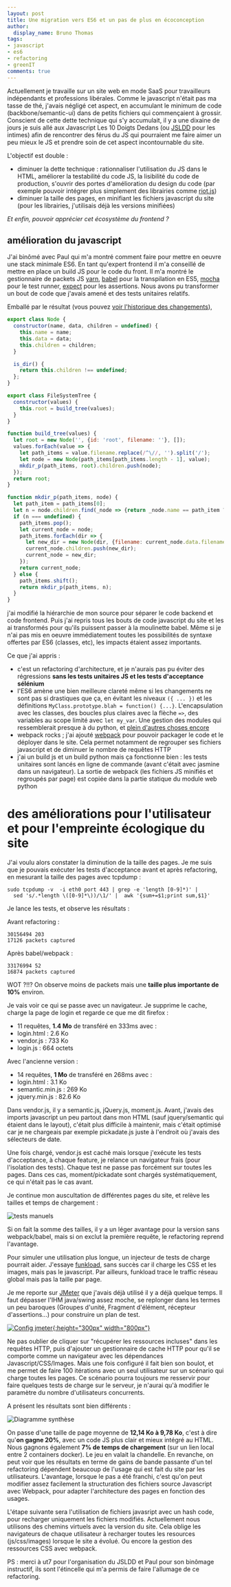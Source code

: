 ```yaml
---
layout: post
title: Une migration vers ES6 et un pas de plus en écoconception
author:
  display_name: Bruno Thomas
tags:
- javascript
- es6
- refactoring
- greenIT
comments: true
---
```


Actuellement je travaille sur un site web en mode SaaS pour travailleurs indépendants et professions libérales. Comme le javascript n'était pas ma tasse de thé, j'avais négligé cet aspect, en accumulant le minimum de code (backbone/semantic-ui) dans de petits fichiers qui commençaient à grossir. Conscient de cette dette technique qui s'y accumulait, il y a une dixaine de jours je suis allé aux Javascript Les 10 Doigts Dedans (ou [JSLDD](http://jsldd.org/) pour les intimes) afin de rencontrer des férus du JS qui pourraient me faire aimer un peu mieux le JS et prendre soin de cet aspect incontournable du site.

L'objectif est double :

- diminuer la dette technique : rationnaliser l'utilisation du JS dans le HTML, améliorer la testabilité du code JS, la lisibilité du code de production, s'ouvrir des portes d'amélioration du design du code (par exemple pouvoir intégrer plus simplement des librairies comme [riot.js](http://riotjs.com/))
- diminuer la taille des pages, en minifiant les fichiers javascript du site (pour les librairies, j'utilisais déjà les versions minifiées)

*Et enfin, pouvoir apprécier cet écosystème du frontend ?*

## amélioration du javascript

J'ai binômé avec Paul qui m'a montré comment faire pour mettre en oeuvre une stack minimale ES6. En tant qu'expert frontend il m'a conseillé de mettre en place un build JS pour le code du front. Il m'a montré le gestionnaire de packets JS [yarn](https://yarnpkg.com/), [babel](https://babeljs.io/) pour la transpilation en ES5, [mocha](http://mochajs.org/) pour le test runner, [expect](https://github.com/Automattic/expect.js) pour les assertions. Nous avons pu transformer un bout de code que j'avais amené et des tests unitaires relatifs.

Emballé par le résultat (vous pouvez [voir l'historique des changements](https://gist.github.com/bamthomas/f56bbfbebc17ce9311142dbec42adeb7/revisions)),

````javascript
export class Node {
  constructor(name, data, children = undefined) {
    this.name = name;
    this.data = data;
    this.children = children;
  }

  is_dir() {
    return this.children !== undefined;
  };
}

export class FileSystemTree {
  constructor(values) {
    this.root = build_tree(values);
  }
}

function build_tree(values) {
  let root = new Node('', {id: 'root', filename: ''}, []);
  values.forEach(value => {
    let path_items = value.filename.replace(/^\//, '').split('/');
    let node = new Node(path_items[path_items.length - 1], value);
    mkdir_p(path_items, root).children.push(node);
  });
  return root;
}

function mkdir_p(path_items, node) {
  let path_item = path_items[0];
  let n = node.children.find(_node => {return _node.name == path_item ? _node: undefined});
  if (n === undefined) {
    path_items.pop();
    let current_node = node;
    path_items.forEach(dir => {
      let new_dir = new Node(dir, {filename: current_node.data.filename + '/' + dir}, []);
      current_node.children.push(new_dir);
      current_node = new_dir;
    });
    return current_node;
  } else {
    path_items.shift();
    return mkdir_p(path_items, n);
  }
}
````

j'ai modifié la hiérarchie de mon source pour séparer le code backend et code frontend. Puis j'ai repris tous les bouts de code javascript du site et les ai transformés pour qu'ils puissent passer à la moulinette babel. Même si je n'ai pas mis en oeuvre immédiatement toutes les possibilités de syntaxe offertes par ES6 (classes, etc), les impacts étaient assez importants.

Ce que j'ai appris :

- c'est un refactoring d'architecture, et je n'aurais pas pu éviter des régressions **sans les tests unitaires JS et les tests d'acceptance sélénium**
- l'ES6 amène une bien meilleure clareté même si les changements ne sont pas si drastiques que ça, en évitant les niveaux `({ ... })` et les définitions  `MyClass.prototype.blah = function() {...}`. L'encapsulation avec les classes, des boucles plus claires avec la flèche `=>`, des variables au scope limité avec `let my_var`. Une gestion des modules qui ressemblerait presque à du python, et [plein d'autres choses encore](https://babeljs.io/docs/learn-es2015/)
- webpack rocks ; j'ai ajouté [webpack](https://webpack.js.org/) pour pouvoir packager le code et le déployer dans le site. Cela permet notamment de regrouper ses fichiers javascript et de diminuer le nombre de requêtes HTTP  
- j'ai un build js et un build python mais ça fonctionne bien : les tests unitaires sont lancés en ligne de commande (avant c'était avec jasmine dans un navigateur). La sortie de webpack (les fichiers JS minifiés et regroupés par page) est copiée dans la partie statique du module web python

# des améliorations pour l'utilisateur et pour l'empreinte écologique du site

J'ai voulu alors constater la diminution de la taille des pages. Je me suis que je pouvais exécuter les tests d'acceptance avant et après refactoring, en mesurant la taille des pages avec tcpdump :

    sudo tcpdump -v  -i eth0 port 443 | grep -e 'length [0-9]*)' |  
      sed 's/.*length \([0-9]*\))/\1/' |  awk '{sum+=$1;print sum,$1}'

Je lance les tests, et observe les résultats :

Avant refactoring :

    30156494 203
    17126 packets captured

Après babel/webpack :

    33176994 52
    16874 packets captured

WOT ?!!? On observe moins de packets mais une **taille plus importante de 10%** environ.

Je vais voir ce qui se passe avec un navigateur. Je supprime le cache, charge la page de login et regarde ce que me dit firefox :

* 11 requêtes, **1.4 Mo** de transféré en 333ms avec :
* login.html : 2.6 Ko
* vendor.js : 733 Ko
* login.js : 664 octets

Avec l'ancienne version :

* 14 requêtes, **1 Mo** de transféré en 268ms avec :
* login.html : 3.1 Ko
* semantic.min.js : 269 Ko
* jquery.min.js : 82.6 Ko

Dans vendor.js, il y a semantic.js, jQuery.js, moment.js. Avant, j'avais des imports javascript un peu partout dans mon HTML (sauf jquery/semantic qui étaient dans le layout), c'était plus difficile à maintenir, mais c'était optimisé car je ne chargeais par exemple pickadate.js juste à l'endroit où j'avais des sélecteurs de date.

Une fois chargé, vendor.js est caché mais lorsque j'exécute les tests d'acceptance, à chaque feature, je relance un navigateur frais (pour l'isolation des tests). Chaque test ne passe pas forcément sur toutes les pages. Dans ces cas, moment/pickadate sont chargés systématiquement, ce qui n'était pas le cas avant.

Je continue mon auscultation de différentes pages du site, et relève les tailles et temps de chargement :

![tests manuels](/images/migration_es6/tests_manuels.png)

Si on fait la somme des tailles, il y a un léger avantage pour la version sans webpack/babel, mais si on exclut la première requête, le refactoring reprend l'avantage.

Pour simuler une utilisation plus longue, un injecteur de tests de charge pourrait aider. J'essaye [funkload](http://funkload.nuxeo.org/), sans succès car il charge les CSS et les images, mais pas le javascript. Par ailleurs, funkload trace le traffic réseau global mais pas la taille par page.

Je me reporte sur [JMeter](http://jmeter.apache.org/) que j'avais déjà utilisé il y a déjà quelque temps. Il faut dépasser l'IHM java/swing assez moche, se replonger dans les termes un peu baroques (Groupes d'unité, Fragment d'élément, récepteur d'assertions...) pour construire un plan de test.

[![Config jmeter](/images/migration_es6/jmeter_config.png){:height="300px" width="800px"}](/images/migration_es6/jmeter_config.png)

Ne pas oublier de cliquer sur "récupérer les ressources incluses" dans les requêtes HTTP, puis d'ajouter un gestionnaire de cache HTTP pour qu'il se comporte comme un navigateur avec les dépendances Javascript/CSS/Images. Mais une fois configuré il fait bien son boulot, et me permet de faire 100 itérations avec un seul utilisateur sur un scénario qui charge toutes les pages. Ce scénario pourra toujours me resservir pour faire quelques tests de charge sur le serveur, je n'aurai qu'à modifier le paramètre du nombre d'utilisateurs concurrents.

A présent les résultats sont bien différents :

![Diagramme synthèse](/images/migration_es6/diagramme_resultats_tests.png)

On passe d'une taille de page moyenne de **12,14 Ko à 9,78 Ko**, c'est à dire qu'**on gagne 20%**, avec un code JS plus clair et mieux intégré au HTML. Nous gagnons également **7% de temps de chargement** (sur un lien local entre 2 containers docker). Le jeu en valait la chandelle. En revanche, on peut voir que les résultats en terme de gains de bande passante d'un tel refactoring dépendent beaucoup de l'usage qui est fait du site par les utilisateurs. L'avantage, lorsque le pas a été franchi, c'est qu'on peut modifier assez facilement la structuration des fichiers source Javascript avec Webpack, pour adapter l'architecture des pages en fonction des usages.

L'étape suivante sera l'utilisation de fichiers javasript avec un hash code, pour recharger uniquement les fichiers modifiés. Actuellement nous utilisons des chemins virtuels avec la version du site. Cela oblige les navigateurs de chaque utilisateur à recharger toutes les resources (js/css/images) lorsque le site a évolué. Ou encore la gestion des ressources CSS avec webpack.

PS : merci à ut7 pour l'organisation du JSLDD et Paul pour son binômage instructif, ils sont l'étincelle qui m'a permis de faire l'allumage de ce refactoring.
